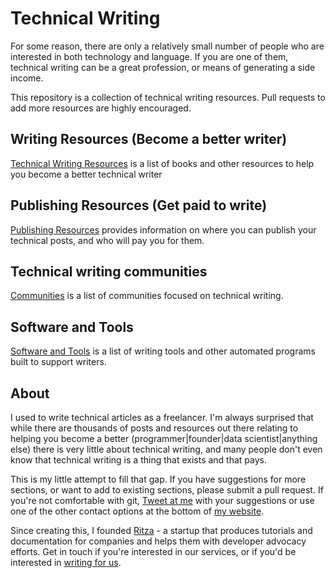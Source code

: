 # Technical Writing

For some reason, there are only a relatively small number of people who are interested in both technology and language. If you are one of them, technical writing can be a great profession, or means of generating a side income. 

This repository is a collection of technical writing resources. Pull requests to add more resources are highly encouraged.

## Writing Resources (Become a better writer)

[Technical Writing Resources](./resources.md) is a list of books and other resources to help you become a better technical writer

## Publishing Resources (Get paid to write)

[Publishing Resources](./write-for-us.md) provides information on where you can publish your technical posts, and who will pay you for them.

## Technical writing communities
[Communities](./communities.md) is a list of communities focused on technical writing.

## Software and Tools
[Software and Tools](./software-and-tools.md) is a list of writing tools and other automated programs built to support writers.

## About
I used to write technical articles as a freelancer. I'm always surprised that while there are thousands of posts and resources out there relating to helping you become a better (programmer|founder|data scientist|anything else) there is very little about technical writing, and many people don't even know that technical writing is a thing that exists and that pays. 

This is my little attempt to fill that gap. If you have suggestions for more sections, or want to add to existing sections, please submit a pull request. If you're not comfortable with git, [Tweet at me](https://twitter.com/sixhobbits) with your suggestions or use one of the other contact options at the bottom of [my website](https://dwyer.co.za).

Since creating this, I founded [Ritza](https://ritza.co) - a startup that produces tutorials and documentation for companies and helps them with developer advocacy efforts. Get in touch if you're interested in our services, or if you'd be interested in [writing for us](https://ritza.co/handbook/roles/general-application/).




